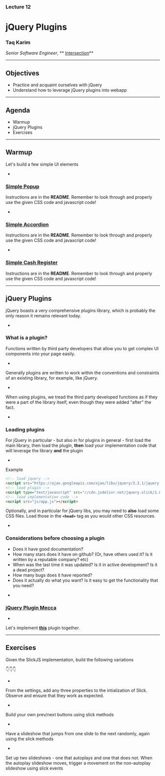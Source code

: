 ### Lecture 12
#  jQuery Plugins
### Taq Karim

*Senior Software Engineer*, ** [Intersection](https://www.intersection.com/)**

---

## Objectives

* Practice and acquaint ourselves with jQuery
* Understand how to leverage jQuery plugins into webapp

---


## Agenda

* Warmup
* jQuery Plugins
* Exercises

---

## Warmup

Let's build a few simple UI elements

-

### [Simple Popup](https://github.com/FEWDMaterials/simplepopup)

Instructions are in the **README**. Remember to look through and properly use the given CSS code and javascript code!

-

### [Simple Accordion](https://github.com/FEWDMaterials/simpleaccordion)

Instructions are in the **README**. Remember to look through and properly use the given CSS code and javascript code!

-

### [Simple Cash Register](https://github.com/FEWDMaterials/simplecashregister)

Instructions are in the **README**. Remember to look through and properly use the given CSS code and javascript code!

---

## jQuery Plugins

jQuery boasts a very comprehensive plugins library, which is probably the only reason it remains relevant today.

-

### What is a plugin?

Functions written by third party developers that allow you to get complex UI components into your page easily. 

-

Generally plugins are written to work within the conventions and constraints of an existing library, for example, like jQuery.

-

When using plugins, we tread the third party developed functions as if they were a part of the library itself, even though they were added "after" the fact.

-

### Loading plugins

For jQuery in particular - but also in for plugins in general - first load the main library, then load the plugin, **then** load your implementation code that will leverage the library **and** the plugin

-

Example

```html
<!-- load jquery -->
<script src="https://ajax.googleapis.com/ajax/libs/jquery/3.3.1/jquery.min.js"></script>
<!-- load plugin -->
<script type="text/javascript" src="//cdn.jsdelivr.net/jquery.slick/1.8.0/slick.min.js"></script>
<!-- load implementation code -->
<script src="js/app.js"></script>
```
Optionally, and in particular for jQuery libs, you may need to **also** load some CSS files. Load those in the **`<head>`** tag as you would other CSS resources.

-

### Considerations before choosing a plugin


* Does it have good documentation?
* How many stars does it have on github? (Or, have others used it? Is it written by a reputable company? etc)
* When was the last time it was updated? Is it in active development? Is it a dead project?
* How many bugs does it have reported?
* Does it actually do what you want? Is it easy to get the functionality that you need?

-

### [jQuery Plugin Mecca](http://www.unheap.com/)

-

Let's implement **[this](http://kenwheeler.github.io/slick/)** plugin together.

---

## Exercises

Given the SlickJS implementation, build the following variations

👇👇👇

-

From the settings, add any three properties to the intialization of Slick. Observe and ensure that they work as expected.

-

Build your own prev/next buttons using slick methods

-

Have a slideshow that jumps from one slide to the next randomly, again using the slick methods

-

Set up two slideshows - one that autoplays and one that does not. When the autoplay slideshow moves, trigger a movement on the non-autoplay slideshow using slick events



